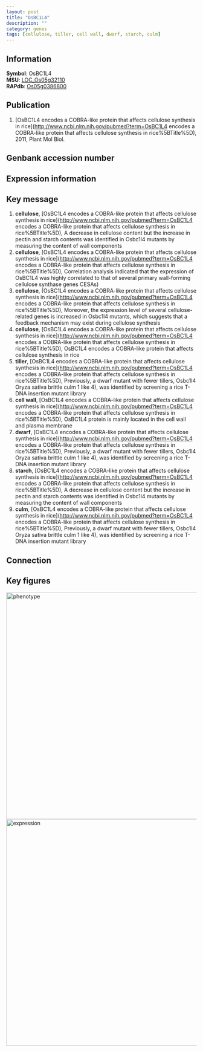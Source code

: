 ```yaml
---
layout: post
title: "OsBC1L4"
description: ""
category: genes
tags: [cellulose, tiller, cell wall, dwarf, starch, culm]
---
```


## Information
__Symbol__: OsBC1L4  
__MSU__: [LOC_Os05g32110](http://rice.plantbiology.msu.edu/cgi-bin/ORF_infopage.cgi?orf=LOC_Os05g32110)  
__RAPdb__: [Os05g0386800](http://rapdb.dna.affrc.go.jp/viewer/gbrowse_details/irgsp1?name=Os05g0386800)  

## Publication
1. [OsBC1L4 encodes a COBRA-like protein that affects cellulose synthesis in rice](http://www.ncbi.nlm.nih.gov/pubmed?term=OsBC1L4 encodes a COBRA-like protein that affects cellulose synthesis in rice%5BTitle%5D), 2011, Plant Mol Biol.

## Genbank accession number

## Expression information

## Key message
1. __cellulose__, [OsBC1L4 encodes a COBRA-like protein that affects cellulose synthesis in rice](http://www.ncbi.nlm.nih.gov/pubmed?term=OsBC1L4 encodes a COBRA-like protein that affects cellulose synthesis in rice%5BTitle%5D),  A decrease in cellulose content but the increase in pectin and starch contents was identified in Osbc1l4 mutants by measuring the content of wall components
2. __cellulose__, [OsBC1L4 encodes a COBRA-like protein that affects cellulose synthesis in rice](http://www.ncbi.nlm.nih.gov/pubmed?term=OsBC1L4 encodes a COBRA-like protein that affects cellulose synthesis in rice%5BTitle%5D),  Correlation analysis indicated that the expression of OsBC1L4 was highly correlated to that of several primary wall-forming cellulose synthase genes CESAs)  
3. __cellulose__, [OsBC1L4 encodes a COBRA-like protein that affects cellulose synthesis in rice](http://www.ncbi.nlm.nih.gov/pubmed?term=OsBC1L4 encodes a COBRA-like protein that affects cellulose synthesis in rice%5BTitle%5D),  Moreover, the expression level of several cellulose-related genes is increased in Osbc1l4 mutants, which suggests that a feedback mechanism may exist during cellulose synthesis
4. __cellulose__, [OsBC1L4 encodes a COBRA-like protein that affects cellulose synthesis in rice](http://www.ncbi.nlm.nih.gov/pubmed?term=OsBC1L4 encodes a COBRA-like protein that affects cellulose synthesis in rice%5BTitle%5D), OsBC1L4 encodes a COBRA-like protein that affects cellulose synthesis in rice
5. __tiller__, [OsBC1L4 encodes a COBRA-like protein that affects cellulose synthesis in rice](http://www.ncbi.nlm.nih.gov/pubmed?term=OsBC1L4 encodes a COBRA-like protein that affects cellulose synthesis in rice%5BTitle%5D),  Previously, a dwarf mutant with fewer tillers, Osbc1l4 Oryza sativa brittle culm 1 like 4), was identified by screening a rice T-DNA insertion mutant library
6. __cell wall__, [OsBC1L4 encodes a COBRA-like protein that affects cellulose synthesis in rice](http://www.ncbi.nlm.nih.gov/pubmed?term=OsBC1L4 encodes a COBRA-like protein that affects cellulose synthesis in rice%5BTitle%5D),  OsBC1L4 protein is mainly located in the cell wall and plasma membrane
7. __dwarf__, [OsBC1L4 encodes a COBRA-like protein that affects cellulose synthesis in rice](http://www.ncbi.nlm.nih.gov/pubmed?term=OsBC1L4 encodes a COBRA-like protein that affects cellulose synthesis in rice%5BTitle%5D),  Previously, a dwarf mutant with fewer tillers, Osbc1l4 Oryza sativa brittle culm 1 like 4), was identified by screening a rice T-DNA insertion mutant library
8. __starch__, [OsBC1L4 encodes a COBRA-like protein that affects cellulose synthesis in rice](http://www.ncbi.nlm.nih.gov/pubmed?term=OsBC1L4 encodes a COBRA-like protein that affects cellulose synthesis in rice%5BTitle%5D),  A decrease in cellulose content but the increase in pectin and starch contents was identified in Osbc1l4 mutants by measuring the content of wall components
9. __culm__, [OsBC1L4 encodes a COBRA-like protein that affects cellulose synthesis in rice](http://www.ncbi.nlm.nih.gov/pubmed?term=OsBC1L4 encodes a COBRA-like protein that affects cellulose synthesis in rice%5BTitle%5D),  Previously, a dwarf mutant with fewer tillers, Osbc1l4 Oryza sativa brittle culm 1 like 4), was identified by screening a rice T-DNA insertion mutant library

## Connection

## Key figures
<img src="http://ricencode.github.io/images/OsBC1L4.pheno.png" alt="phenotype"  style="width: 600px;"/>

<img src="http://ricencode.github.io/images/OsBC1L4.exp.png" alt="expression"  style="width: 600px;"/>


